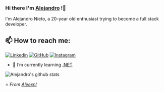 ### Hi there I'm [Alejandro](https://aleexnl.me) !👋

I'm Alejandro Nieto, a 20-year old enthusiast trying to become a full stack developer.<br>

## 📫 How to reach me:

[![Linkedin](https://img.shields.io/badge/LinkedIn-0077B5?style=for-the-badge&logo=linkedin&logoColor=white)](https://www.linkedin.com/in/alejandro-nieto-luque/) [![GitHub](https://img.shields.io/badge/GitHub-100000?style=for-the-badge&logo=github&logoColor=white)](https://github.com/aleexnl) [![Instagram](https://img.shields.io/badge/Instagram-E4405F?style=for-the-badge&logo=instagram&logoColor=white)](https://www.instagram.com/aleexnl/)

-   🌱 I’m currently learning [.NET](https://dotnet.microsoft.com/en-us/)

![Alejandro's github stats](https://github-readme-stats.vercel.app/api?username=aleexnl&show_icons=true&theme=dark)

⭐️ _From [Aleexnl](https://github.com/aleexnl)_
